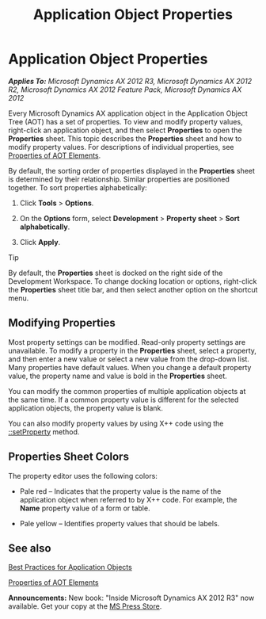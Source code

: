 ﻿---
title: Application Object Properties
TOCTitle: Application Object Properties
ms:assetid: 3d623951-8d6d-48cb-ad05-40ad1fb13632
ms:mtpsurl: https://msdn.microsoft.com/en-us/library/Aa593880(v=AX.60)
ms:contentKeyID: 35242935
ms.date: 05/18/2015
mtps_version: v=AX.60
---

# Application Object Properties 


_**Applies To:** Microsoft Dynamics AX 2012 R3, Microsoft Dynamics AX 2012 R2, Microsoft Dynamics AX 2012 Feature Pack, Microsoft Dynamics AX 2012_

Every Microsoft Dynamics AX application object in the Application Object Tree (AOT) has a set of properties. To view and modify property values, right-click an application object, and then select **Properties** to open the **Properties** sheet. This topic describes the **Properties** sheet and how to modify property values. For descriptions of individual properties, see [Properties of AOT Elements](https://msdn.microsoft.com/en-us/library/gg731856\(v=ax.60\)).

By default, the sorting order of properties displayed in the **Properties** sheet is determined by their relationship. Similar properties are positioned together. To sort properties alphabetically:

1.  Click **Tools** \> **Options**.

2.  On the **Options** form, select **Development** \> **Property sheet** \> **Sort alphabetically**.

3.  Click **Apply**.


> [!TIP]
> <P>By default, the <STRONG>Properties</STRONG> sheet is docked on the right side of the Development Workspace. To change docking location or options, right-click the <STRONG>Properties</STRONG> sheet title bar, and then select another option on the shortcut menu.</P>



## Modifying Properties

Most property settings can be modified. Read-only property settings are unavailable. To modify a property in the **Properties** sheet, select a property, and then enter a new value or select a new value from the drop-down list. Many properties have default values. When you change a default property value, the property name and value is bold in the **Properties** sheet.

You can modify the common properties of multiple application objects at the same time. If a common property value is different for the selected application objects, the property value is blank.

You can also modify property values by using X++ code using the [::setProperty](https://msdn.microsoft.com/en-us/library/gg802857\(v=ax.60\)) method.

## Properties Sheet Colors

The property editor uses the following colors:

  - Pale red – Indicates that the property value is the name of the application object when referred to by X++ code. For example, the **Name** property value of a form or table.

  - Pale yellow – Identifies property values that should be labels.

## See also

[Best Practices for Application Objects](best-practices-for-application-objects.md)

[Properties of AOT Elements](https://msdn.microsoft.com/en-us/library/gg731856\(v=ax.60\))

  
**Announcements:** New book: "Inside Microsoft Dynamics AX 2012 R3" now available. Get your copy at the [MS Press Store](https://www.microsoftpressstore.com/store/inside-microsoft-dynamics-ax-2012-r3-9780735685109).

